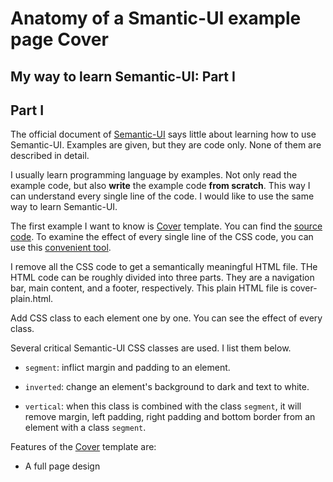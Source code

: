 # Anatomy of a Smantic-UI example page Cover

## My way to learn Semantic-UI: Part I

## Part I

The official document of [Semantic-UI](https://semantic-ui.com/) says little about learning how to use Semantic-UI. Examples are given, but they are code only. None of them are described in detail.

I usually learn programming language by examples. Not only read the example code, but also **write** the example code **from scratch**. This way I can understand every single line of the code. I would like to use the same way to learn Semantic-UI.

The first example I want to know is [Cover](https://semantic-ui-forest.com/templates/bootstrap/cover) template. You can find the [source code](https://github.com/semantic-ui-forest/forest-templates/tree/master/bootstrap/cover). To examine the effect of every single line of the CSS code, you can use this [convenient tool](https://medium.com/@acncuc/a-very-basic-browser-sync-development-environment-based-on-docker-568e7a0c8c0f?source=friends_link&sk=14dd350203d90b19e51d3ee6be09f840).

I remove all the CSS code to get a semantically meaningful HTML file. THe HTML code can be roughly divided into three parts. They are a navigation bar, main content, and a footer, respectively. This plain HTML file is cover-plain.html.

Add CSS class to each element one by one. You can see the effect of every class.

Several critical Semantic-UI CSS classes are used. I list them below.

- `segment`: inflict margin and padding to an element.

- `inverted`: change an element's background to dark and text to white.

- `vertical`: when this class is combined with the class `segment`, it will remove margin, left padding, right padding and bottom border from an element with a class `segment`.

Features of the [Cover](https://semantic-ui-forest.com/templates/bootstrap/cover) template are:

- A full page design
